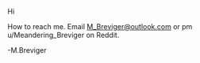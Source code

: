 Hi 

How to reach me.
Email M_Breviger@outlook.com
or pm u/Meandering_Breviger on Reddit.

-M.Breviger
